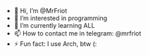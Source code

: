 - 👋 Hi, I’m @MrFriot
- 👀 I’m interested in programming
- 🌱 I’m currently learning ALL
- 📫 How to contact me in telegram: @mrfriot
- ⚡ Fun fact: I use Arch, btw (:

<!---
MrFriot/MrFriot is a ✨ special ✨ repository because its `README.md` (this file) appears on your GitHub profile.
You can click the Preview link to take a look at your changes.
--->
